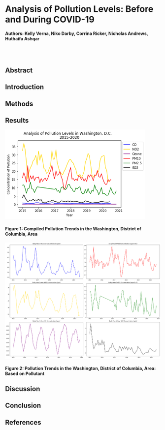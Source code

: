 # Analysis of Pollution Levels: Before and During COVID-19
#### Authors: Kelly Verna, Niko Darby, Corrina Ricker, Nicholas Andrews, Huthaifa Ashqar

<br>
<br>

## Abstract 

## Introduction

## Methods

## Results
![](https://github.com/darbyna/COVID19PollutionProject/blob/master/Pollution_Chart.png?raw=true)
#### Figure 1: Compiled Pollution Trends in the Washington, District of Columbia, Area

![](https://github.com/darbyna/COVID19PollutionProject/blob/master/pollution_chart2.png?raw=true)
#### Figure 2: Pollution Trends in the Washington, District of Columbia, Area: Based on Pollutant


## Discussion

## Conclusion

## References 

